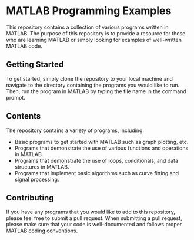 # MATLAB Programming Examples

This repository contains a collection of various programs written in MATLAB. The purpose of this repository is to provide a resource for those who are learning MATLAB or simply looking for examples of well-written MATLAB code.

## Getting Started

To get started, simply clone the repository to your local machine and navigate to the directory containing the programs you would like to run. Then, run the program in MATLAB by typing the file name in the command prompt.

## Contents

The repository contains a variety of programs, including:

- Basic programs to get started with MATLAB such as graph plotting, etc.
- Programs that demonstrate the use of various functions and operations in MATLAB.
- Programs that demonstrate the use of loops, conditionals, and data structures in MATLAB.
- Programs that implement basic algorithms such as curve fitting and signal processing.

## Contributing

If you have any programs that you would like to add to this repository, please feel free to submit a pull request. When submitting a pull request, please make sure that your code is well-documented and follows proper MATLAB coding conventions.

